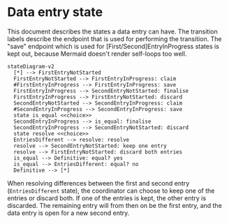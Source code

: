 # Data entry state

This document describes the states a data entry can have.
The transition labels describe the endpoint that is used for performing the transition.
The "save" endpoint which is used for [First/Second]EntryInProgress states is kept out, because Mermaid doesn't render self-loops too well.

```mermaid
stateDiagram-v2
  [*] --> FirstEntryNotStarted
  FirstEntryNotStarted --> FirstEntryInProgress: claim
  #FirstEntryInProgress --> FirstEntryInProgress: save
  FirstEntryInProgress --> SecondEntryNotStarted: finalise
  FirstEntryInProgress --> FirstEntryNotStarted: discard
  SecondEntryNotStarted --> SecondEntryInProgress: claim
  #SecondEntryInProgress --> SecondEntryInProgress: save
  state is_equal <<choice>>
  SecondEntryInProgress --> is_equal: finalise
  SecondEntryInProgress --> SecondEntryNotStarted: discard
  state resolve <<choice>>
  EntriesDifferent --> resolve: resolve
  resolve --> SecondEntryNotStarted: keep one entry
  resolve --> FirstEntryNotStarted: discard both entries
  is_equal --> Definitive: equal? yes
  is_equal --> EntriesDifferent: equal? no
  Definitive --> [*]
```

When resolving differences between the first and second entry (`EntriesDifferent` state), the coordinator can choose to
keep one of the entries or discard both. If one of the entries is kept, the other entry is discarded. The remaining entry
will from then on be the first entry, and the data entry is open for a new second entry.
